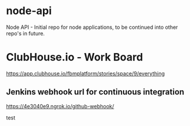# node-api
Node API - Initial repo for node applications, to be continued into other repo's in future.

# ClubHouse.io - Work Board
https://app.clubhouse.io/fbmplatform/stories/space/9/everything

## Jenkins webhook url for continuous integration
https://4e3040e9.ngrok.io/github-webhook/

test

